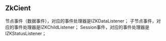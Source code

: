 ## ZkCient

节点事件（数据事件），对应的事件处理器是IZKDataListener；
子节点事件，对应的事件处理器是IZKChildListener；
Session事件，对应的事件处理器是IZKStatusListener；
